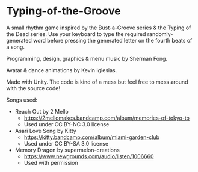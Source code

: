 # Typing-of-the-Groove

A small rhythm game inspired by the Bust-a-Groove series & the Typing of the Dead series. Use your keyboard to type the required randomly-generated word before pressing the generated letter on the fourth beats of a song.

Programming, design, graphics & menu music by Sherman Fong.

Avatar & dance animations by Kevin Iglesias.

Made with Unity. The code is kind of a mess but feel free to mess around with the source code!

Songs used:

- Reach Out by 2 Mello
  - https://2mellomakes.bandcamp.com/album/memories-of-tokyo-to
  - Used under CC BY-NC 3.0 license
- Asari Love Song by Kitty
  - https://kitty.bandcamp.com/album/miami-garden-club
  - Used under CC BY-SA 3.0 license
- Memory Dragon by supermelon-creations
  - https://www.newgrounds.com/audio/listen/1006660
  - Used with permission
